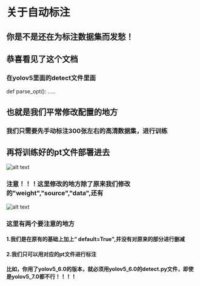# 关于自动标注
## 你是不是还在为标注数据集而发愁！
## 恭喜看见了这个文档

### 在yolov5里面的detect文件里面


def parse_opt():   .....


## 也就是我们平常修改配置的地方
### 我们只需要先手动标注300张左右的高清数据集，进行训练

## 再将训练好的pt文件部署进去
![alt text](image.png)

### 注意！！！这里修改的地方除了原来我们修改的"weight","source","data",还有

![alt text](image-1.png)

### 这里有两个要注意的地方
#### 1.我们是在原有的基础上加上“ default=True",并没有对原来的部分进行删减
#### 2.我们只可以用对应的pt文件进行标注
#### 比如，你用了yolov5_6.0的版本，就必须用yolov5_6.0的detect.py文件，即使是yolov5_7.0都不行！！！！

